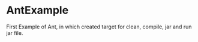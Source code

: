 # AntExample
First Example of Ant, in which created target for clean, compile, jar and run jar file.
